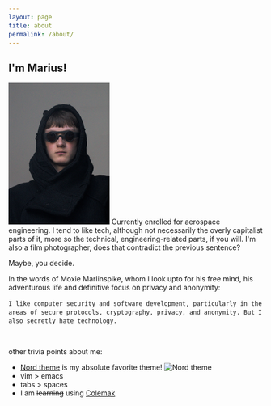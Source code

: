 ```yaml
---
layout: page
title: about
permalink: /about/
---
```


## I'm Marius!

<img src="/images/small/me-4.jpg" alt="avatar" width="200"/>
Currently enrolled for aerospace engineering.
I tend to like tech, although not necessarily the overly capitalist parts of it, more so
the technical, engineering-related parts, if you will.
I'm also a film photographer, does that contradict the previous sentence?


Maybe, you decide.

In the words of Moxie Marlinspike, whom I look upto for his free mind, his adventurous
life and definitive focus on privacy and anonymity:

`I like computer security and software development, particularly in the areas of secure protocols, cryptography, privacy, and anonymity. But I also secretly hate technology.`

<br/>

other trivia points about me:
* [Nord theme](https://www.nordtheme.com/) is my absolute favorite theme!
![Nord theme](/images/small/nord-theme.png)
* vim > emacs
* tabs > spaces
* I am ~~learning~~ using [Colemak](https://colemak.com/)
